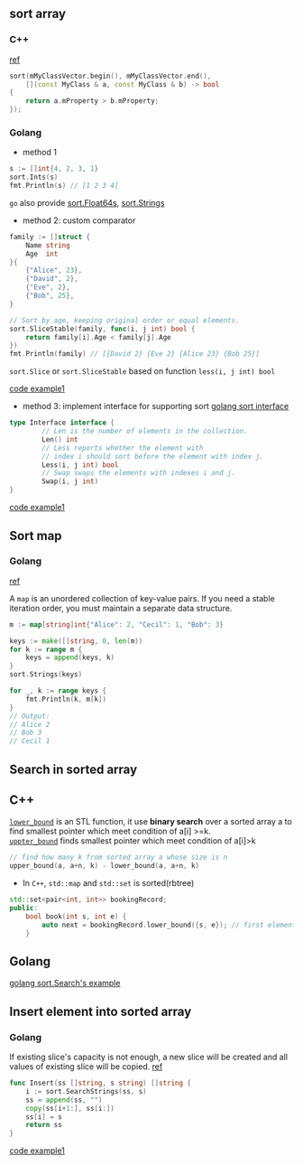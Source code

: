 
## sort array

### C++
[ref](https://stackoverflow.com/questions/5122804/how-to-sort-with-a-lambda)

```C++
sort(mMyClassVector.begin(), mMyClassVector.end(), 
    [](const MyClass & a, const MyClass & b) -> bool
{ 
    return a.mProperty > b.mProperty; 
});

```

### Golang

- method 1

```go
s := []int{4, 2, 3, 1}
sort.Ints(s)  
fmt.Println(s) // [1 2 3 4]
```
`go` also provide [sort.Float64s](https://golang.org/pkg/sort/#Float64s), [sort.Strings](https://golang.org/pkg/sort/#Strings)

- method 2: custom comparator
```go
family := []struct {
    Name string
    Age  int
}{
    {"Alice", 23},
    {"David", 2},
    {"Eve", 2},
    {"Bob", 25},
}

// Sort by age, keeping original order or equal elements.
sort.SliceStable(family, func(i, j int) bool {
    return family[i].Age < family[j].Age
})
fmt.Println(family) // [{David 2} {Eve 2} {Alice 23} {Bob 25}]
```
`sort.Slice` or `sort.SliceStable` based on function `less(i, j int) bool`

[code example1](https://github.com/Telenav/osrm-backend/blob/0b461183b97de493983ba44749c772719849fd3e/integration/service/oasis/selectionstrategy/reachable_by_single_charge.go#L173)

- method 3: implement interface for supporting sort
[golang sort interface](https://golang.org/pkg/sort/#Interface)
```go
type Interface interface {
        // Len is the number of elements in the collection.
        Len() int
        // Less reports whether the element with
        // index i should sort before the element with index j.
        Less(i, j int) bool
        // Swap swaps the elements with indexes i and j.
        Swap(i, j int)
}
```

[code example1](https://github.com/Telenav/osrm-backend/blob/0b461183b97de493983ba44749c772719849fd3e/integration/service/ranking/strategy/rankbyduration/rank.go#L25)



## Sort map

### Golang

[ref](https://yourbasic.org/golang/how-to-sort-in-go/)

A `map` is an unordered collection of key-value pairs. If you need a stable iteration order, you must maintain a separate data structure.
```go
m := map[string]int{"Alice": 2, "Cecil": 1, "Bob": 3}

keys := make([]string, 0, len(m))
for k := range m {
    keys = append(keys, k)
}
sort.Strings(keys)

for _, k := range keys {
    fmt.Println(k, m[k])
}
// Output:
// Alice 2
// Bob 3
// Cecil 1
```

## Search in sorted array

## C++
[`lower_bound`](https://en.cppreference.com/w/cpp/algorithm/lower_bound) is an STL function, it use **binary search** over a sorted array a to find smallest pointer which meet condition of a[i] >=k.  
[`uppter_bound`](https://en.cppreference.com/w/cpp/algorithm/upper_bound) finds smallest pointer which meet condition of a[i]>k

```C++
// find how many k from sorted array a whose size is n
upper_bound(a, a+n, k) - lower_bound(a, a+n, k)
```


- In `C++`, `std::map` and `std::set` is sorted(rbtree)
```C++
std::set<pair<int, int>> bookingRecord; 
public: 
    bool book(int s, int e) { 
        auto next = bookingRecord.lower_bound({s, e}); // first element with key not go before k (i.e., either it is equivalent or goes after). 
    }
```


## Golang
[golang sort.Search's example](https://golang.org/pkg/sort/#example_Search)



## Insert element into sorted array

### Golang
If existing slice's capacity is not enough, a new slice will be created and all values of existing slice will be copied.  [ref](https://stackoverflow.com/questions/42746972/golang-insert-to-a-sorted-slice)
```go
func Insert(ss []string, s string) []string {
    i := sort.SearchStrings(ss, s)
    ss = append(ss, "")
    copy(ss[i+1:], ss[i:])
    ss[i] = s
    return ss
}

```
[code example1](https://github.com/Telenav/osrm-backend/blob/0b461183b97de493983ba44749c772719849fd3e/integration/service/oasis/stationconnquerier/station_conn_querier.go#L141)



